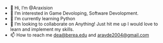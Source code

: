 - 👋 Hi, I’m @Araxision
- 👀 I’m interested in Game Devoloping, Software Devolopment.
- 🌱 I’m currently learning Python
- 💞️ I’m looking to collaborate on Anything! Just hit me up I would love to learn and implement my skills.
- 📫 How to reach me dea@berea.edu and aravde2004@gmail.com
<!---
Araxision/Araxision is a ✨ special ✨ repository because its `README.md` (this file) appears on your GitHub profile.
You can click the Preview link to take a look at your changes.
--->
